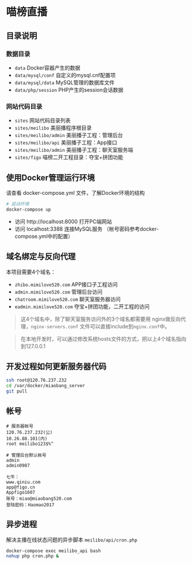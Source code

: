 # 喵榜直播

## 目录说明

### 数据目录
- `data` Docker容器产生的数据
- `data/mysql/conf`  自定义的mysql.cnf配置项
- `data/mysql/data`  MySQL管理的数据库文件
- `data/php/session` PHP产生的session会话数据

### 网站代码目录
- `sites` 网站代码目录列表
- `sites/meilibo`  美丽播程序根目录
- `sites/meilibo/admin` 美丽播子工程：管理后台
- `sites/meilibo/api`   美丽播子工程：App接口
- `sites/meilibo/admin` 美丽播子工程：聊天室服务端
- `sites/figo` 喵榜二开工程目录：夺宝+拼团功能



## 使用Docker管理运行环境
请查看 docker-compose.yml 文件，了解Docker环境的结构
```bash
# 启动环境
docker-compose up
```
- 访问 http://localhost:8000 打开PC端网站
- 访问 localhost:3388 连接MySQL服务 （帐号密码参考docker-compose.yml中的配置）

## 域名绑定与反向代理
本项目需要4个域名：
- `zhibo.mimilove520.com` APP接口子工程访问
- `admin.mimilove520.com` 管理后台访问
- `chatroom.mimilove520.com` 聊天室服务器访问
- `eadmin.mimilove520.com`  夺宝+拼团功能，二开工程的访问

> 这4个域名中，除了聊天室服务访问外的3个域名都需要用
 nginx做反向代理，`nginx-servers.conf` 文件可以直接include到`nginx.conf`中。

> 在本地开发时，可以通过修改系统hosts文件的方式，把以上4个域名指向到127.0.0.1

## 开发过程如何更新服务器代码
```bash
ssh root@120.76.237.232
cd /var/docker/miaobang_server
git pull
```

## 帐号

```
# 服务器帐号
120.76.237.232(公)
10.26.88.101(内)
root meilibo123$%^
```
```
# 管理后台默认帐号
admin
admin0987
```

```
七牛：
www.qiniu.com
app@figo.cn
Appfigo1607
账号：miao@miaobang520.com
登陆密码：Haomao2017
```
## 异步进程
解决主播在线状态问题的异步脚本
`meilibo/api/cron.php` 
```bash
docker-compose exec meilibo_api bash
nohup php cron.php &
```
